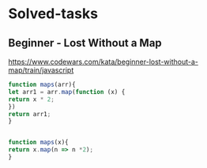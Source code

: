 # Solved-tasks
## Beginner - Lost Without a Map
https://www.codewars.com/kata/beginner-lost-without-a-map/train/javascript
```javascript
function maps(arr){
let arr1 = arr.map(function (x) {
return x * 2;
})
return arr1;
}


function maps(x){
return x.map(n => n *2);
}

```